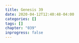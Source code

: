 ```yaml
---
title: Genesis 39
date: 2020-04-12T12:40:48-04:00
categories: []
tags: []
chapter: "039"
inprogress: false
---
```


